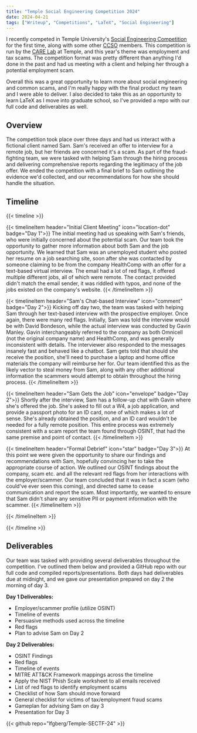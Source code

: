 ```yaml
---
title: "Temple Social Engineering Competition 2024"
date: 2024-04-21
tags: ["Writeup", "Competitions", "LaTeX", "Social Engineering"]
---
```


I recently competed in Temple University's [Social Engineering Competition](https://sites.temple.edu/socialengineering/) for the first time, along with some other [CCSO](https://psuccso.org) members. This competition is run by the [CARE Lab](https://sites.temple.edu/care/) at Temple, and this year's theme was employment and tax scams. The competition format was pretty different than anything I'd done in the past and had us meeting with a client and helping her through a potential employment scam.

Overall this was a great opportunity to learn more about social engineering and common scams, and I'm really happy with the final product my team and I were able to deliver. I also decided to take this as an opportunity to learn LaTeX as I move into graduate school, so I've provided a repo with our full code and deliverables as well.

## Overview

The competition took place over three days and had us interact with a fictional client named Sam. Sam's received an offer to interview for a remote job, but her friends are concerned it's a scam. As part of the fraud-fighting team, we were tasked with helping Sam through the hiring process and delivering comprehensive reports regarding the legitimacy of the job offer. We ended the competition with a final brief to Sam outlining the evidence we'd collected, and our recommendations for how she should handle the situation.

## Timeline

{{< timeline >}}

{{< timelineItem header="Initial Client Meeting" icon="location-dot" badge="Day 1">}}
The initial meeting had us speaking with Sam's friends, who were initially concerned about the potential scam. Our team took the opportunity to gather more information about both Sam and the job opportunity. We learned that Sam was an unemployed student who posted her resume on a job searching site, soon after she was contacted by someone claiming to be from the company HealthComp with an offer for a text-based virtual interview. The email had a lot of red flags, it offered multiple different jobs, all of which were remote. The contact provided didn't match the email sender, it was riddled with typos, and none of the jobs existed on the company's website.
{{< /timelineItem >}}

{{< timelineItem header="Sam's Chat-based Interview" icon="comment" badge="Day 2">}}
Kicking off day two, the team was tasked with helping Sam through her text-based interview with the prospective employer. Once again, there were many red flags. Initially, Sam was told the interview would be with David Bondeson, while the actual interview was conducted by Gavin Manley. Gavin interchangeably referred to the company as both Omnicell (not the original company name) and HealthComp, and was generally inconsistent with details. The interviewer also responded to the messages insanely fast and behaved like a chatbot. Sam gets told that should she receive the position, she'll need to purchase a laptop and home office materials the company will reimburse her for. Our team identified this as the likely vector to steal money from Sam, along with any other additional information the scammers would attempt to obtain throughout the hiring process.
{{< /timelineItem >}}

{{< timelineItem header="Sam Gets the Job" icon="envelope" badge="Day 2">}}
Shortly after the interview, Sam has a follow-up chat with Gavin where she's offered the job. She's asked to fill out a W4, a job application, and provide a passport photo for an ID card, none of which makes a lot of sense. She's already obtained the position, and an ID card wouldn't be needed for a fully remote position. This entire process was extremely consistent with a scam report the team found through OSINT, that had the same premise and point of contact.
{{< /timelineItem >}}

{{< timelineItem header="Formal Debrief" icon="star" badge="Day 3">}}
At this point we were given the opportunity to share our findings and recommendations with Sam, hopefully convincing her to take the appropriate course of action. We outlined our OSINT findings about the company, scam etc. and all the relevant red flags from her interactions with the employer/scammer. Our team concluded that it was in fact a scam (who could've ever seen this coming), and directed same to cease communication and report the scam. Most importantly, we wanted to ensure that Sam didn't share any sensitive PII or payment information with the scammer.
{{< /timelineItem >}}

{{< /timelineItem >}}

{{< /timeline >}}

## Deliverables

Our team was tasked with providing several deliverables throughout the competition. I've outlined them below and provided a GitHub repo with our full code and compiled reports/presentations. Both days had deliverables due at midnight, and we gave our presentation prepared on day 2 the morning of day 3.

**Day 1 Deliverables:**

* Employer/scammer profile (utilize OSINT)
* Timeline of events
* Persuasive methods used across the timeline
* Red flags
* Plan to advise Sam on Day 2

**Day 2 Deliverables:**

* OSINT Findings
* Red flags
* Timeline of events
* MITRE ATT&CK Framework mappings across the timeline
* Apply the NIST Phish Scale worksheet to all emails received
* List of red flags to identify employment scams
* Checklist of how Sam should move forward
* General checklist for victims of tax/employment fraud scams
* Gameplan for advising Sam on day 3
* Presentation for Day 3

{{< github repo="lfgberg/Temple-SECTF-24" >}}
